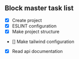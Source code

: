 
## Block master task list

- [x] Create project
- [x] ESLINT configuration
- [x] Make project structure
- [] Make tailwind configuration
- [x] Read api documentation
